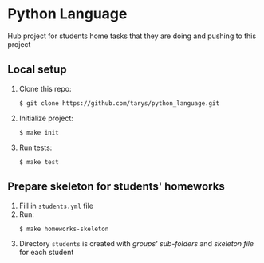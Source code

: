 # Python Language
Hub project for students home tasks that they are doing and pushing to this project

## Local setup
1. Clone this repo:
    ```
    $ git clone https://github.com/tarys/python_language.git
    ```
1. Initialize project:
    ```
    $ make init
    ```
1. Run tests:
    ```
    $ make test
    ```
    
## Prepare skeleton for students' homeworks
1. Fill in `students.yml` file
1. Run:
    ```
    $ make homeworks-skeleton
    ```
1. Directory `students` is created with _groups' sub-folders_ and _skeleton file_ for each student 